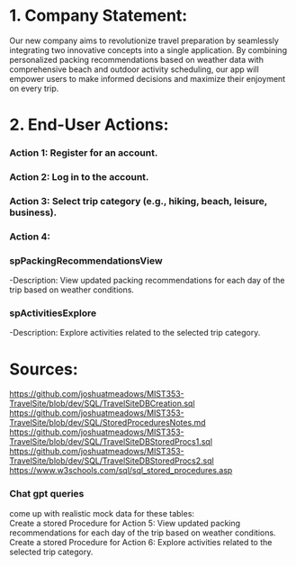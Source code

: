 # 1. Company Statement: 
Our new company aims to revolutionize travel preparation by seamlessly integrating two innovative concepts into a single application. By combining personalized packing recommendations based on weather data with comprehensive beach and outdoor activity scheduling, our app will empower users to make informed decisions and maximize their enjoyment on every trip.
# 2. End-User Actions:
### Action 1: Register for an account.
### Action 2: Log in to the account.
### Action 3: Select trip category (e.g., hiking, beach, leisure, business).
### Action 4: 
### spPackingRecommendationsView
  -Description: View updated packing recommendations for each day of the trip based on weather conditions.
### spActivitiesExplore
  -Description: Explore activities related to the selected trip category.
# Sources:
https://github.com/joshuatmeadows/MIST353-TravelSite/blob/dev/SQL/TravelSiteDBCreation.sql
https://github.com/joshuatmeadows/MIST353-TravelSite/blob/dev/SQL/StoredProceduresNotes.md
https://github.com/joshuatmeadows/MIST353-TravelSite/blob/dev/SQL/TravelSiteDBStoredProcs1.sql
https://github.com/joshuatmeadows/MIST353-TravelSite/blob/dev/SQL/TravelSiteDBStoredProcs2.sql
https://www.w3schools.com/sql/sql_stored_procedures.asp
### Chat gpt queries 
come up with realistic mock data for these tables:   
Create a stored Procedure for Action 5: View updated packing recommendations for each day of the trip based on weather conditions.
Create a stored Procedure for Action 6: Explore activities related to the selected trip category.
